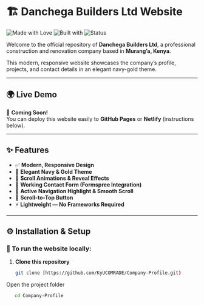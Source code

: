 # 🏗️ Danchega Builders Ltd Website

![Made with Love](https://img.shields.io/badge/Made%20with-%F0%9F%92%9E%20in%20Kenya-red)
![Built with](https://img.shields.io/badge/Built%20with-HTML%20•%20CSS%20•%20JS-blue)
![Status](https://img.shields.io/badge/Status-Complete-brightgreen)

Welcome to the official repository of **Danchega Builders Ltd**, a professional construction and renovation company based in **Murang’a, Kenya**.

This modern, responsive website showcases the company’s profile, projects, and contact details in an elegant navy-gold theme.

---

## 🌍 Live Demo
🔗 **Coming Soon!**  
You can deploy this website easily to **GitHub Pages** or **Netlify** (instructions below).

---

## ✨ Features

- ✅ **Modern, Responsive Design**
- 💛 **Elegant Navy & Gold Theme**
- 🔄 **Scroll Animations & Reveal Effects**
- 💬 **Working Contact Form (Formspree Integration)**
- 🧭 **Active Navigation Highlight & Smooth Scroll**
- 🚀 **Scroll-to-Top Button**
- ⚡ **Lightweight — No Frameworks Required**

---

## ⚙️ Installation & Setup

### 🔧 To run the website locally:

1. **Clone this repository**
   ```bash
   git clone [https://github.com/KyUCOMRADE/Company-Profile.git)
Open the project folder
```bash
   cd Company-Profile
